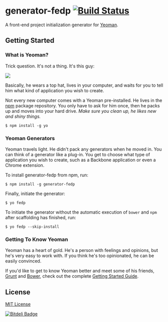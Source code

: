 # generator-fedp [![Build Status](https://secure.travis-ci.org/hiwanz/generator-fedp.png?branch=master)](https://travis-ci.org/hiwanz/generator-fedp)

A front-end project initialization generator for [Yeoman](http://yeoman.io).


## Getting Started

### What is Yeoman?

Trick question. It's not a thing. It's this guy:

![](http://i.imgur.com/JHaAlBJ.png)

Basically, he wears a top hat, lives in your computer, and waits for you to tell him what kind of application you wish to create.

Not every new computer comes with a Yeoman pre-installed. He lives in the [npm](https://npmjs.org) package repository. You only have to ask for him once, then he packs up and moves into your hard drive. *Make sure you clean up, he likes new and shiny things.*

```
$ npm install -g yo
```

### Yeoman Generators

Yeoman travels light. He didn't pack any generators when he moved in. You can think of a generator like a plug-in. You get to choose what type of application you wish to create, such as a Backbone application or even a Chrome extension.

To install generator-fedp from npm, run:

```
$ npm install -g generator-fedp
```

Finally, initiate the generator:

```
$ yo fedp
```

To initiate the generator without the automatic execution of ```bower``` and ```npm``` after scaffolding has finished, run:

```
$ yo fedp --skip-install
```

### Getting To Know Yeoman

Yeoman has a heart of gold. He's a person with feelings and opinions, but he's very easy to work with. If you think he's too opinionated, he can be easily convinced.

If you'd like to get to know Yeoman better and meet some of his friends, [Grunt](http://gruntjs.com) and [Bower](http://bower.io), check out the complete [Getting Started Guide](https://github.com/yeoman/yeoman/wiki/Getting-Started).


## License

[MIT License](http://en.wikipedia.org/wiki/MIT_License)


[![Bitdeli Badge](https://d2weczhvl823v0.cloudfront.net/kainy/generator-fedp/trend.png)](https://bitdeli.com/free "Bitdeli Badge")

